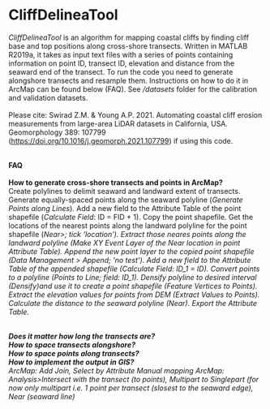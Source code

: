 # CliffDelineaTool
<em>CliffDelineaTool</em> is an algorithm for mapping coastal cliffs by finding cliff base and top positions along cross-shore transects. Written in MATLAB R2019a, it takes as input text files with a series of points containing information on point ID, transect ID, elevation and distance from the seaward end of the transect. To run the code you need to generate alongshore transects and resample them. Instructions on how to do it in ArcMap can be found below (FAQ). See <em>/datasets</em> folder for the calibration and validation datasets.</br></br>
Please cite: Swirad Z.M. & Young A.P. 2021. Automating coastal cliff erosion measurements from large-area LiDAR datasets in California, USA. Geomorphology 389: 107799 (https://doi.org/10.1016/j.geomorph.2021.107799) if using this code.</br></br>

<b>FAQ</b></br></br>
<b>How to generate cross-shore transects and points in ArcMap?</b></br>
Create polylines to delimit seaward and landward extent of transects. Generate equally-spaced points along the seaward polyline (<em>Generate Points along Lines</em>). Add a new field to the Attribute Table of the point shapefile (<em>Calculate Field</em>: ID = FID + 1). Copy the point shapefile. Get the locations of the nearest points along the landward polyline for the point shapefile (<em>Near>; tick ‘location’). Extract those neares points along the landward polyline (<em>Make XY Event Layer</em> of the Near location in point Attribute Table). Append the new point layer to the copied point shapefile (<em>Data Management > Append</em>; 'no test'). Add a new field to the Attribute Table of the appended shapefile (<em>Calculate Field</em>: ID_1 = ID). Convert points to a polyline (<em>Points to Line</em>; field: ID_1). Densify polyline to desired interval (<em>Densify</em>)and use it to create a point shapefile (<em>Feature Vertices to Points</em>). Extract the elevation values for points from DEM (<em>Extract Values to Points</em>). Calculate the distance to the seaward polyline (<em>Near</em>). Export the Attribute Table.</br></br>

<b>Does it matter how long the transects are?</b></br>
<b>How to space transects alongshore?</b></br>
<b>How to space points along transects?</b></br>
<b>How to implement the output in GIS?</b></br>
ArcMap: Add Join, Select by Attribute
Manual mapping ArcMap: Analysis>Intersect with the transect (to points), Multipart to Singlepart (for now only multipart i.e. 1 point per transect (slosest to the seaward edge), Near (seaward line)

